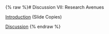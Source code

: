 {% raw %}# Discussion VII: Research Avenues

[Introduction](http://www.dfki.de/~frank/delphin-disc-VII.pdf) (Slide
Copies)

[Discussion](http://www.hf.ntnu.no/hf/isk/Ansatte/petter.haugereid/DiscussionVII.html)
<update date omitted for speed>{% endraw %}